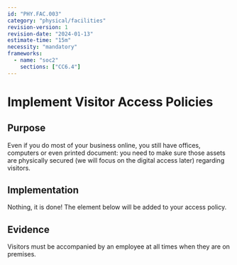```yaml
---
id: "PHY.FAC.003"
category: "physical/facilities"
revision-version: 1
revision-date: "2024-01-13"
estimate-time: "15m"
necessity: "mandatory"
frameworks:
  - name: "soc2"
    sections: ["CC6.4"]
---
```


# Implement Visitor Access Policies

## Purpose

Even if you do most of your business online, you still have offices, computers
or even printed document: you need to make sure those assets are physically
secured (we will focus on the digital access later) regarding visitors.

## Implementation

Nothing, it is done! The element below will be added to your access policy.

## Evidence

Visitors must be accompanied by an employee at all times when they are on
premises.
